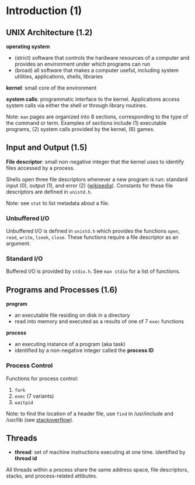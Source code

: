 # Introduction (1)

## UNIX Architecture (1.2)

**operating system**

-   (strict) software that controls the hardware resources of a computer
    and provides an environment under which programs can run
-   (broad) all software that makes a computer useful, including system
    utilities, applications, shells, libraries

**kernel**: small core of the environment

**system calls**: programmatic interface to the kernel.  Applications
access system calls via either the shell or through library routines.

Note: `man` pages are organized into 8 sections, corresponding to the
type of the command or term.  Examples of sections include (1) executable
programs, (2) system calls provided by the kernel, (6) games.

## Input and Output (1.5)

**File descriptor**: small non-negative integer that the kernel uses to
identify files accessed by a process.

Shells open three file descriptors whenever a new program is run:
standard input (0), output (1), and error (2) ([wikipedia](https://en.wikipedia.org/wiki/File_descriptor%5Dwikipedia)).  Constants
for these file descriptors are defined in `unistd.h`.

Note: see `stat` to list metadata about a file.

### Unbuffered I/O

Unbuffered I/O is defined in `unistd.h` which provides the functions
`open`, `read`, `write`, `lseek`, `close`.  These functions require a
file descriptor as an argument.

### Standard I/O

Buffered I/O is provided by `stdio.h`.  See `man stdio` for a list of
functions.

## Programs and Processes (1.6)

**program**

-   an executable file residing on disk in a directory
-   read into memory and executed as a results of one of 7 `exec` functions

**process**

-   an executing instance of a program (aka task)
-   identified by a non-negative integer called the **process ID**

### Process Control

Functions for process control:

1.  `fork`
2.  `exec` (7 variants)
3.  `waitpid`

Note: to find the location of a header file, use `find` in
/usr/include and /usr/lib (see [stackoverflow](http://stackoverflow.com/questions/13079650/how-can-i-find-the-header-files-of-the-c-programming-language-in-linux)).

## Threads

-   **thread**: set of machine instructions executing at one time.
    identified by **thread id**

All threads within a process share the same address space, file descriptors,
stacks, and process-related attibutes.
